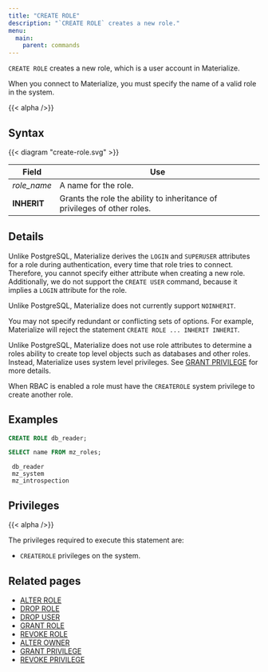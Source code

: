 ```yaml
---
title: "CREATE ROLE"
description: "`CREATE ROLE` creates a new role."
menu:
  main:
    parent: commands
---
```


`CREATE ROLE` creates a new role, which is a user account in Materialize.

When you connect to Materialize, you must specify the name of a valid role in
the system.

{{< alpha />}}

## Syntax

{{< diagram "create-role.svg" >}}

Field               | Use
--------------------|-------------------------------------------------------------------------
_role_name_         | A name for the role.
**INHERIT**         | Grants the role the ability to inheritance of privileges of other roles.

## Details

Unlike PostgreSQL, Materialize derives the `LOGIN` and `SUPERUSER`
attributes for a role during authentication, every time that role tries
to connect. Therefore, you cannot specify either
attribute when creating a new role. Additionally, we do not support the
`CREATE USER` command, because it implies a `LOGIN` attribute for the role.

Unlike PostgreSQL, Materialize does not currently support `NOINHERIT`.

You may not specify redundant or conflicting sets of options. For example,
Materialize will reject the statement `CREATE ROLE ... INHERIT INHERIT`.

Unlike PostgreSQL, Materialize does not use role attributes to determine a roles ability to create
top level objects such as databases and other roles. Instead, Materialize uses system level
privileges. See [GRANT PRIVILEGE](../grant-privilege) for more details.

When RBAC is enabled a role must have the `CREATEROLE` system privilege to create another role.

## Examples

```sql
CREATE ROLE db_reader;
```
```sql
SELECT name FROM mz_roles;
```
```nofmt
 db_reader
 mz_system
 mz_introspection
```

## Privileges

{{< alpha />}}

The privileges required to execute this statement are:

- `CREATEROLE` privileges on the system.

## Related pages

- [ALTER ROLE](../alter-role)
- [DROP ROLE](../drop-role)
- [DROP USER](../drop-user)
- [GRANT ROLE](../grant-role)
- [REVOKE ROLE](../revoke-role)
- [ALTER OWNER](../alter-owner)
- [GRANT PRIVILEGE](../grant-privilege)
- [REVOKE PRIVILEGE](../revoke-privilege)
